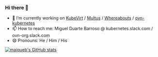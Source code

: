 ### Hi there 👋

- 🔭 I’m currently working on [KubeVirt](https://github.com/kubevirt/kubevirt) / [Multus](https://github.com/k8snetworkplumbingwg/multus-cni) / [Whereabouts](https://github.com/k8snetworkplumbingwg/whereabouts) / [ovn-kubernetes](https://github.com/ovn-org/ovn-kubernetes/)
- 📫 How to reach me: Miguel Duarte Barroso @ kubernetes.slack.com / ovn-org.slack.com
- 😄 Pronouns: He / Him / His

[![maiqueb's GitHub stats](https://github-readme-stats.vercel.app/api?username=maiqueb&count_private=true&count_private=true&show_icons=true&include_all_commits=true&theme=darcula&cache_seconds=86400)](https://github.com/anuraghazra/github-readme-stats)

